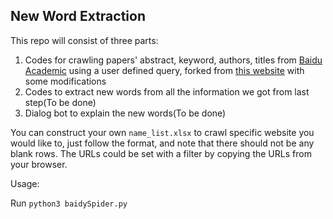 ## New Word Extraction

This repo will consist of three parts:

1. Codes for crawling papers' abstract, keyword, authors, titles from [Baidu Academic](https://xueshu.baidu.com) using a user defined query, forked from [this website](https://github.com/eveningqn/baiduSpider) with some modifications
2. Codes to extract new words from all the information we got from last step(To be done)
3. Dialog bot to explain the new words(To be done)



You can construct your own `name_list.xlsx` to crawl specific website you would like to, just follow the format, and note that there should not be any blank rows. The URLs could be set with a filter by copying the URLs from your browser.



Usage:

Run `python3 baidySpider.py`
